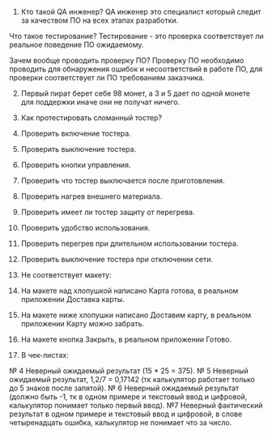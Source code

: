 1.  Кто такой QA инженер?
QA инженер это специалист который следит за качеством ПО на всех этапах разработки.

Что такое тестирование?
Тестирование - это проверка соответствует ли реальное поведение ПО ожидаемому.

Зачем вообще проводить проверку ПО?
Проверку ПО необходимо проводить для обнаружения ошибок и несоответствий в работе ПО, для проверки соответствует ли ПО требованиям заказчика.

2. Первый пират берет себе 98 монет, а 3 и 5 дает по одной монете для поддержки иначе они не получат ничего.
3. Как протестировать сломанный тостер?
1.	Проверить включение тостера.
2.	Проверить выключение тостера.
3.	Проверить кнопки управления.
4.	Проверить что тостер выключается после приготовления.
5.	Проверить нагрев внешнего материала.
6.	Проверить имеет ли тостер защиту от перегрева.
7.	Проверить удобство использования.
8.	Проверить перегрев при длительном использовании тостера.
9.	Проверить выключение тостера при отключении сети.

4. Не соответствует макету:

1.	На макете над хлопушкой написано Карта готова, в реальном приложении Доставка карты.
2.	На макете ниже хлопушки написано Доставим карту, в реальном приложении Карту можно забрать.
3.	На макете кнопка Закрыть, в реальном приложении Готово.


5. В чек-листах:

№ 4 Неверный ожидаемый результат (15 * 25 =  375).
№ 5 Неверный ожидаемый результат, 1,2/7 = 0,17142 (тк калькулятор работает только до 5 знаков после запятой).
№ 6 Неверный ожидаемый результат (должно быть -1, тк в одном примере и текстовый ввод и цифровой, калькулятор понимает только первый ввод).                                                                     №7 Неверный фактический результат в одном примере и текстовый ввод и цифровой, в слове четыренадцать ошибка, калькулятор не понимает что за число.
